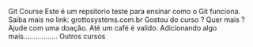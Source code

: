 Git Course
Este é um repsitorio teste para ensinar como o Git funciona.
Saiba mais no link: grottosystems.com.br
Gostou do curso ? Quer mais ? Ajude com uma doação. Até um café é valido.
Adicionando algo mais.................
Outros cursos 